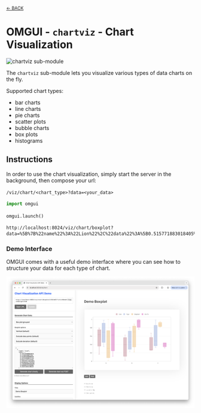 <sub>[&larr; BACK](../)</sub>

# OMGUI - `chartviz` - Chart Visualization

![chartviz sub-module](https://img.shields.io/badge/sub--module-omgui.chartviz-yellow)

<!-- > [!WARNING]
> More advanced API coming soon. -->

The `chartviz` sub-module lets you visualize various types of data charts on the fly.

Supported chart types:

-   bar charts
-   line charts
-   pie charts
-   scatter plots
-   bubble charts
-   box plots
-   histograms

## Instructions

In order to use the chart visualization, simply start the server in the background, then compose your url:

`/viz/chart/<chart_type>?data=<your_data>`

```python
import omgui

omgui.launch()
```

```text
http://localhost:8024/viz/chart/boxplot?data=%5B%7B%22name%22%3A%22Lion%22%2C%22data%22%3A%5B0.515771883018405%2C0.3375953434817889%2C0.5070375838802724%2C0.5204925268901693%2C0.015091552731013147%2C0.6318510844035372%2C0.3731448444453114%2C0.4841547079732992%2C0.6569717889886966%2C0.4616403565481917%5D%2C%22groups%22%3A%5B%22A%22%2C%22A%22%2C%22A%22%2C%22A%22%2C%22B%22%2C%22B%22%2C%22B%22%2C%22C%22%2C%22C%22%2C%22C%22%5D%7D%2C%7B%22name%22%3A%22Tiger%22%2C%22data%22%3A%5B0.6182350648761221%2C0.3411718466411763%2C0.7278257988670094%2C0.3346028267346215%2C0.11012489893918775%2C0.786575449649989%2C0.41678789600410904%2C0.8021970313587021%2C0.24470456348949854%2C0.8200487945865108%5D%2C%22groups%22%3A%5B%22A%22%2C%22A%22%2C%22A%22%2C%22A%22%2C%22B%22%2C%22B%22%2C%22B%22%2C%22C%22%2C%22C%22%2C%22C%22%5D%7D%2C%7B%22name%22%3A%22Elephant%22%2C%22data%22%3A%5B0.8402424213441659%2C0.5469183665936138%2C0.15056426355569785%2C0.5539100254096991%2C0.12217771096918395%2C0.02421208318587509%2C0.020432894158663895%2C0.3258277585944509%2C0.2459912916673579%2C0.5197551920892144%5D%2C%22groups%22%3A%5B%22A%22%2C%22A%22%2C%22A%22%2C%22A%22%2C%22B%22%2C%22B%22%2C%22B%22%2C%22C%22%2C%22C%22%2C%22C%22%5D%7D%2C%7B%22name%22%3A%22Giraffe%22%2C%22data%22%3A%5B0.7956089534725999%2C0.5975432461927672%2C0.9775939452894175%2C0.9907505165083172%2C0.9521782296971075%2C0.5109890977478964%2C0.06769003664698514%2C0.9442911399395388%2C0.8792575232225094%2C0.11018984624953354%5D%2C%22groups%22%3A%5B%22A%22%2C%22A%22%2C%22A%22%2C%22A%22%2C%22B%22%2C%22B%22%2C%22B%22%2C%22C%22%2C%22C%22%2C%22C%22%5D%7D%5D
```

### Demo Interface

OMGUI comes with a useful demo interface where you can see how to structure your data for each type of chart.

![chartviz demo UI](assets/chartviz-demo-ui.png)

<!--
```python
from omgui import chartviz

groups = ["Group A", "Group B", "Group C"]
data = [
    {
        "keys": groups,
        "name": "Flamingo",
        "data": [ 56, 79, 10 ]
    },
    {
        "keys": groups,
        "name": "Possum",
        "data": [ 81, 10, 50 ]
    },
    {
        "keys": groups,
        "name": "Shrew",
        "data": [ 99, 20, 45 ]
    }
]

chartviz.boxplot(data)
```
-->
